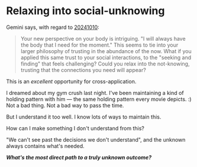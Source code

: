 # Relaxing into social-unknowing

Gemini says, with regard to [20241010](./):

> Your new perspective on your body is intriguing. "I will always have the body that I need for the moment." This seems to tie into your larger philosophy of trusting in the abundance of the now. What if you applied this same trust to your social interactions, to the "seeking and finding" that feels challenging? Could you relax into the not-knowing, trusting that the connections you need will appear?

This is an _excellent_ opportunity for cross-application.

I dreamed about my gym crush last night. I've been maintaining a kind of holding pattern with him — the same holding pattern every movie depicts. :) Not a bad thing. Not a bad way to pass the time.

But I understand it too well. I know lots of ways to maintain this.

How can I make something I don't understand from this?

"We can't see past the decisions we don't understand", and the unknown always contains what's needed.

_**What's the most direct path to a truly unknown outcome?**_
